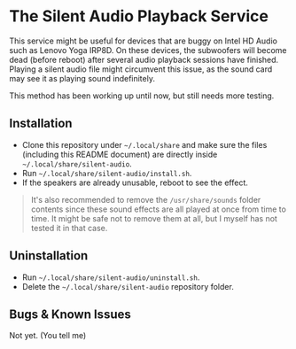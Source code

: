 # The Silent Audio Playback Service

This service might be useful for devices that are buggy on Intel HD Audio such as Lenovo Yoga IRP8D. On these devices, the subwoofers will become dead (before reboot) after several audio playback sessions have finished. Playing a silent audio file might circumvent this issue, as the sound card may see it as playing sound indefinitely.

This method has been working up until now, but still needs more testing.

## Installation

- Clone this repository under `~/.local/share` and make sure the files (including this README document) are directly inside `~/.local/share/silent-audio`.
- Run `~/.local/share/silent-audio/install.sh`.
- If the speakers are already unusable, reboot to see the effect.

> It's also recommended to remove the `/usr/share/sounds` folder contents since these sound effects are all played at once from time to time. It might be safe not to remove them at all, but I myself has not tested it in that case.

## Uninstallation

- Run `~/.local/share/silent-audio/uninstall.sh`.
- Delete the `~/.local/share/silent-audio` repository folder.

## Bugs & Known Issues

Not yet. (You tell me)
